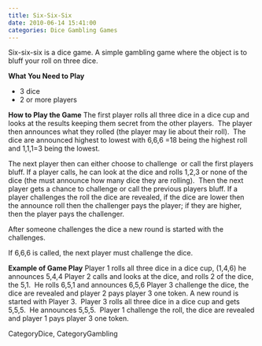 ```yaml
---
title: Six-Six-Six
date: 2010-06-14 15:41:00
categories: Dice Gambling Games
---
```

Six-six-six is a dice game.
A simple gambling game where the object is to bluff your roll on three dice.

<strong>What You Need to Play</strong>
<ul>
	<li>3 dice</li>
	<li>2 or more players</li>
</ul>
<strong>How to Play the Game</strong>
The first player rolls all three dice in a dice cup and looks at the results keeping them secret from the other players.  The player then announces what they rolled (the player may lie about their roll).  The dice are announced highest to lowest with 6,6,6 =18 being the highest roll and 1,1,1=3 being the lowest.

The next player then can either choose to challenge  or call the first players bluff.
If a player calls, he can look at the dice and rolls 1,2,3 or none of the dice (the must announce how many dice they are rolling).  Then the next player gets a chance to challenge or call the previous players bluff.
If a player challenges the roll the dice are revealed, if the dice are lower then the announce roll then the challenger pays the player; if they are higher, then the player pays the challenger.

After someone challenges the dice a new round is started with the challenges.

If 6,6,6 is called, the next player must challenge the dice.

<strong>Example of Game Play</strong>
Player 1 rolls all three dice in a dice cup, (1,4,6) he announces 5,4,4
Player 2 calls and looks at the dice, and rolls 2 of the dice, the 5,1.  He rolls 6,5,1 and announces 6,5,6
Player 3 challenge the dice, the dice are revealed and player 2 pays player 3 one token.
A new round is started with Player 3.  Player 3 rolls all three dice in a dice cup and gets 5,5,5.  He announces 5,5,5.  Player 1 challenge the roll, the dice are revealed and player 1 pays player 3 one token.

CategoryDice, CategoryGambling
